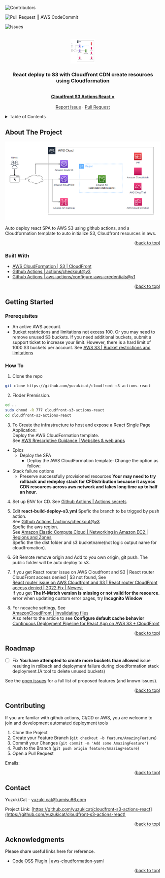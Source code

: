 <div id="top"></div>

![Contributors][contributors-shield]

![Pull Request || AWS CodeCommit][pull-request-shield]

![Issues][issues-shield]

<!-- PROJECT LOGO -->
<br />
<div align="center">
  <a href="https://github.com/yuzukicat/cloudfront-s3-actions-react">
    <img src="./cloudfront-s3-actions-react.png" alt="React deploy to S3 with Cloudfront CDN create resources using Cloudformation" width="80" height="80">
  </a>

  <h3 align="center">React deploy to S3 with Cloudfront CDN create resources using Cloudformation</h3>

  <p align="center">
    <br />
    <a href="https://github.com/yuzukicat/cloudfront-s3-actions-react"><strong>Cloudfront S3 Actions React »</strong></a>
    <br />
    <br />
    <a href="https://github.com/yuzukicat/cloudfront-s3-actions-react/issues">Report Issue</a>
    ·
    <a href="https://github.com/yuzukicat/cloudfront-s3-actions-react/pulls">Pull Request</a>
  </p>
</div>

<!-- TABLE OF CONTENTS -->
<details>
  <summary>Table of Contents</summary>
  <ol>
    <li>
      <a href="#about-the-project">About The Project</a>
      <ul>
        <li><a href="#built-with">Built With</a></li>
      </ul>
    </li>
    <li>
      <a href="#getting-started">Getting Started</a>
      <ul>
        <li><a href="#prerequisites">Prerequisites</a></li>
        <li><a href="#installation">How To</a></li>
      </ul>
    </li>
    <li><a href="#roadmap">Roadmap</a></li>
    <li><a href="#contributing">Contributing</a></li>
    <li><a href="#contact">Contact</a></li>
    <li><a href="#acknowledgments">Acknowledgments</a></li>
  </ol>
</details>

<!-- ABOUT THE PROJECT -->
## About The Project

[![React deploy to S3 with Cloudfront CDN create resources using Cloudformation][product-screenshot]](./cloudfront-s3-actions-react.png)   

Auto deploy react SPA to AWS S3 using github actions, and a Cloudformation template to auto initialize S3, Cloudfront resources in aws.   

<p align="right">(<a href="#top">back to top</a>)</p>

### Built With

* [AWS CloudFormation | S3 | CloudFront](https://docs.aws.amazon.com/prescriptive-guidance/latest/patterns/deploy-a-react-based-single-page-application-to-amazon-s3-and-cloudfront.html)
* [Github Actions | actions/checkout@v3](https://github.com/actions/checkout)
* [Github Actions | aws-actions/configure-aws-credentials@v1](https://github.com/aws-actions/configure-aws-credentials)

<p align="right">(<a href="#top">back to top</a>)</p>

<!-- GETTING STARTED -->
## Getting Started

### Prerequisites

* An active AWS account.
* Bucket restrictions and limitations not excess 100. Or you may need to remove unused S3 buckets. If you need additional buckets, submit a support ticket to increase your limit. However, there is a hard limit of 1000 S3 buckets per account. See [AWS S3 | Bucket restrictions and limitations](https://docs.aws.amazon.com/AmazonS3/latest/userguide/BucketRestrictions.html)

### How To

1. Clone the repo
```sh
git clone https://github.com/yuzukicat/cloudfront-s3-actions-react
```

2. Floder Premission.
```sh
cd ..
sudo chmod -R 777 cloudfront-s3-actions-react
cd cloudfront-s3-actions-react
```

3. To Create the infrastructure to host and expose a React Single Page Application:   
Deploy the AWS CloudFormation template.   
See [AWS Rrescriptive Guidance | Websites & web apps](https://docs.aws.amazon.com/prescriptive-guidance/latest/patterns/deploy-a-react-based-single-page-application-to-amazon-s3-and-cloudfront.html)
- Epics
  - Deploy the SPA
    - Deploy the AWS CloudFormation template: Change the option as follow:
- Stack failure options
  - Preserve successfully provisioned resources
**Your may need to try rollback and redeploy stack for CFDistribution because it asyncs CDN resources across aws network and takes long time up to half an hour.**

4. Set up ENV for CD.
See [Github Actions | Actions secrets](https://github.com/Azure/actions-workflow-samples/blob/master/assets/create-secrets-for-GitHub-workflows.md)

5. Edit **react-build-deploy-s3.yml**
Spefic the branch to be trigged by push action.   
See [Github Actions | actions/checkout@v3](https://github.com/actions/checkout)   
Spefic the aws region.   
See [Amazon Elastic Compute Cloud | Networking in Amazon EC2 | Regions and Zones](https://docs.aws.amazon.com/AWSEC2/latest/UserGuide/using-regions-availability-zones.html)   
Spefic the the dist folder and s3 bucketname(not logic output name for cloudfromation).   

6. Git Remote remove origin and Add to you own origin, git push. The public folder will be auto deploy to s3.

7. If you get React router issue on AWS Cloudfront and S3 | React router CloudFront access denied | S3 not found, See  
[React router issue on AWS Cloudfront and S3 | React router CloudFront access denied | 2022 Fix | Newest](https://docs.aws.amazon.com/AWSEC2/latest/UserGuide/using-regions-availability-zones.html)   
If you get **The If-Match version is missing or not valid for the resource.** error when updating custom error pages, try **Incognito Window**   

8. For nocache settings, See   
[AmazonCloudFront | Invalidating files](https://docs.aws.amazon.com/AWSEC2/latest/UserGuide/using-regions-availability-zones.html)   
Also refer to the article to see **Configure default cache behavior**   
[Continuous Deployment Pipeline for React App on AWS S3 + CloudFront](https://thepaulo.medium.com/continuous-deployment-pipeline-for-react-app-on-aws-s3-cloudfront-ac60f455642a)   

<p align="right">(<a href="#top">back to top</a>)</p>

<!-- ROADMAP -->
## Roadmap

- [ ] Fix **You have attempted to create more buckets than allowed** issue resulting in rollback and deployment failure during cloudformation stack deployment.(A tool to delete unused buckets)

See the [open issues](https://github.com/yuzukicat/cloudfront-s3-actions-react/issues) for a full list of proposed features (and known issues).

<p align="right">(<a href="#top">back to top</a>)</p>

<!-- CONTRIBUTING -->
## Contributing

If you are familar with github actions, CI/CD or AWS, you are welcome to join and development automated deployment tools

1. Clone the Project
2. Create your Feature Branch (`git checkout -b feature/AmazingFeature`)
3. Commit your Changes (`git commit -m 'Add some AmazingFeature'`)
4. Push to the Branch (`git push origin feature/AmazingFeature`)
5. Open a Pull Request

Emails:

<p align="right">(<a href="#top">back to top</a>)</p>

<!-- CONTACT -->
## Contact

Yuzuki.Cat - yuzuki.cat@kamisu66.com

Project Link: [https://github.com/yuzukicat/cloudfront-s3-actions-react](https://github.com/yuzukicat/cloudfront-s3-actions-react)

<p align="right">(<a href="#top">back to top</a>)</p>

<!-- ACKNOWLEDGMENTS -->
## Acknowledgments

Please share useful links here for reference.

* [Code OSS Plugin | aws-cloudformation-yaml](https://marketplace.visualstudio.com/items?itemName=DanielThielking.aws-cloudformation-yaml)

<p align="right">(<a href="#top">back to top</a>)</p>

<!-- MARKDOWN LINKS & IMAGES -->
<!-- https://www.markdownguide.org/basic-syntax/#reference-style-links -->
[contributors-shield]: https://img.shields.io/github/contributors/othneildrew/Best-README-Template.svg?style=for-the-badge
[contributors-url]: https://eyesjapan.atlassian.net/jira/software/projects/FOODAI/boards/231
[pull-request-shield]: https://img.shields.io/github/forks/othneildrew/Best-README-Template.svg?style=for-the-badge
[pull-request-url]: https://github.com/yuzukicat/cloudfront-s3-actions-react/pulls
[issues-shield]: https://img.shields.io/github/issues/othneildrew/Best-README-Template.svg?style=for-the-badge
[issues-url]: https://github.com/yuzukicat/cloudfront-s3-actions-react/issues
[license-shield]: https://img.shields.io/github/license/othneildrew/Best-README-Template.svg?style=for-the-badge
[product-screenshot]: ./cloudfront-s3-actions-react.png
